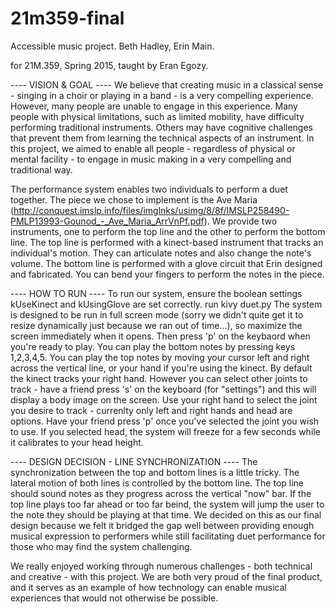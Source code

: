 # 21m359-final
Accessible music project.
Beth Hadley, Erin Main.

for 21M.359, Spring 2015, taught by Eran Egozy.

---- VISION & GOAL ----
We believe that creating music in a classical sense - singing in a choir or playing in a band - is a very compelling experience. However, many people are unable to engage in this experience. Many people with physical limitations, such as limited mobility, have difficulty performing traditional instruments. Others may have cognitive challenges that prevent them from learning the technical aspects of an instrument. In this project, we aimed to enable all people - regardless of physical or mental facility - to engage in music making in a very compelling and traditional way.

The performance system enables two individuals to perform a duet together. The piece we chose to implement is the Ave Maria (http://conquest.imslp.info/files/imglnks/usimg/8/8f/IMSLP258490-PMLP13993-Gounod_-_Ave_Maria_ArrVnPf.pdf). We provide two instruments, one to perform the top line and the other to perform the bottom line. The top line is performed with a kinect-based instrument that tracks an individual's motion. They can articulate notes and also change the note's volume. The bottom line is performed with a glove circuit that Erin designed and fabricated. You can bend your fingers to perform the notes in the piece.

---- HOW TO RUN ----
To run our system, ensure the boolean settings kUseKinect and kUsingGlove are set correctly. run kivy duet.py The system is designed to be run in full screen mode (sorry we didn't quite get it to resize dynamically just because we ran out of time...), so maximize the screen immediately when it opens. Then press 'p' on the keybaord when you're ready to play. You can play the bottom notes by pressing keys 1,2,3,4,5. You can play the top notes by moving your cursor left and right across the vertical line, or your hand if you're using the kinect. By default the kinect tracks your right hand. However you can select other joints to track - have a friend press 's' on the keyboard (for "settings") and this will display a body image on the screen. Use your right hand to select the joint you desire to track - currenlty only left and right hands and head are options. Have your friend press 'p' once you've selected the joint you wish to use. If you selected head, the system will freeze for a few seconds while it calibrates to your head height.

---- DESIGN DECISION - LINE SYNCHRONIZATION ----
The synchronization between the top and bottom lines is a little tricky. The lateral motion of both lines is controlled by the bottom line. The top line should sound notes as they progress across the vertical "now" bar. If the top line plays too far ahead or too far beind, the system will jump the user to the note they should be playing at that time. We decided on this as our final design because we felt it bridged the gap well between providing enough musical expression to performers while still facilitating duet performance for those who may find the system challenging.

We really enjoyed working through numerous challenges - both technical and creative - with this project. We are both very proud of the final product, and it serves as an example of how technology can enable musical experiences that would not otherwise be possible.